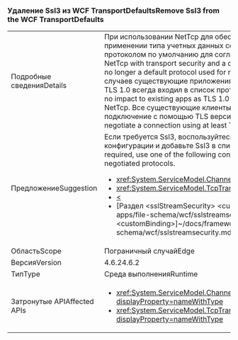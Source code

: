 ### <a name="remove-ssl3-from-the-wcf-transportdefaults"></a><span data-ttu-id="4b61c-101">Удаление Ssl3 из WCF TransportDefaults</span><span class="sxs-lookup"><span data-stu-id="4b61c-101">Remove Ssl3 from the WCF TransportDefaults</span></span>

|   |   |
|---|---|
|<span data-ttu-id="4b61c-102">Подробные сведения</span><span class="sxs-lookup"><span data-stu-id="4b61c-102">Details</span></span>|<span data-ttu-id="4b61c-103">При использовании NetTcp для обеспечения безопасности транспорта и применении типа учетных данных сертификата протокол SSL 3 больше не является протоколом по умолчанию для согласования безопасного соединения.</span><span class="sxs-lookup"><span data-stu-id="4b61c-103">When using NetTcp with transport security and a credential type of certificate, the SSL 3 protocol is no longer a default protocol used for negotiating a secure connection.</span></span> <span data-ttu-id="4b61c-104">В большинстве случаев существующие приложения не должны затрагиваться, так как протокол TLS 1.0 всегда входил в список протоколов для NetTcp.</span><span class="sxs-lookup"><span data-stu-id="4b61c-104">In most cases there should be no impact to existing apps as TLS 1.0 has always been included in the protocol list for NetTcp.</span></span> <span data-ttu-id="4b61c-105">Все существующие клиенты должны иметь возможность согласовывать подключение с помощью TLS версии не ниже 1.0.</span><span class="sxs-lookup"><span data-stu-id="4b61c-105">All existing clients should be able to negotiate a connection using at least TLS1.0.</span></span>|
|<span data-ttu-id="4b61c-106">Предложение</span><span class="sxs-lookup"><span data-stu-id="4b61c-106">Suggestion</span></span>|<span data-ttu-id="4b61c-107">Если требуется Ssl3, воспользуйтесь одним из указанных ниже механизмов конфигурации и добавьте Ssl3 в список установленных протоколов.</span><span class="sxs-lookup"><span data-stu-id="4b61c-107">If Ssl3 is required, use one of the following configuration mechanisms to add Ssl3 to the list of negotiated protocols.</span></span><ul><li><xref:System.ServiceModel.Channels.SslStreamSecurityBindingElement.SslProtocols></li><li><xref:System.ServiceModel.TcpTransportSecurity.SslProtocols></li><li>[<](~/docs/framework/configure-apps/file-schema/wcf/transport-of-nettcpbinding.md)</li><li><span data-ttu-id="4b61c-108">[Раздел &lt;sslStreamSecurity&gt; &lt;customBinding&gt;]~/docs/framework/configure-apps/file-schema/wcf/sslstreamsecurity.md)</span><span class="sxs-lookup"><span data-stu-id="4b61c-108">[&lt;sslStreamSecurity&gt; section of &lt;customBinding&gt;]~/docs/framework/configure-apps/file-schema/wcf/sslstreamsecurity.md)</span></span></li></ul>|
|<span data-ttu-id="4b61c-109">Область</span><span class="sxs-lookup"><span data-stu-id="4b61c-109">Scope</span></span>|<span data-ttu-id="4b61c-110">Пограничный случай</span><span class="sxs-lookup"><span data-stu-id="4b61c-110">Edge</span></span>|
|<span data-ttu-id="4b61c-111">Версия</span><span class="sxs-lookup"><span data-stu-id="4b61c-111">Version</span></span>|<span data-ttu-id="4b61c-112">4.6.2</span><span class="sxs-lookup"><span data-stu-id="4b61c-112">4.6.2</span></span>|
|<span data-ttu-id="4b61c-113">Тип</span><span class="sxs-lookup"><span data-stu-id="4b61c-113">Type</span></span>|<span data-ttu-id="4b61c-114">Среда выполнения</span><span class="sxs-lookup"><span data-stu-id="4b61c-114">Runtime</span></span>|
|<span data-ttu-id="4b61c-115">Затронутые API</span><span class="sxs-lookup"><span data-stu-id="4b61c-115">Affected APIs</span></span>|<ul><li><xref:System.ServiceModel.Channels.SslStreamSecurityBindingElement.SslProtocols?displayProperty=nameWithType></li><li><xref:System.ServiceModel.TcpTransportSecurity.SslProtocols?displayProperty=nameWithType></li></ul>|

